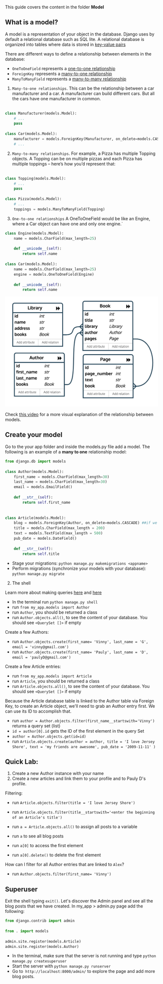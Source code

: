 This guide covers the content in the folder **Model**

## What is a model?

A model is a representation of your object in the database. Django uses by default a relational database such as SQL lite. A relational database is organized into tables where data is stored in [key-value pairs](https://content.codecademy.com/courses/sql-intensive/table.jpg)


There are different ways to define a relationship between elements in the database:

- `OneToOneField` represents a [one-to-one relationship](https://docs.djangoproject.com/en/2.0/topics/db/examples/one_to_one/)
- `ForeignKey` represents a [many-to-one relationship](https://docs.djangoproject.com/en/2.0/topics/db/examples/many_to_one/)
- `ManyToManyField` represents a [many-to-many relationship](https://docs.djangoproject.com/en/2.0/topics/db/examples/many_to_many/)



1) `Many-to-one relationships`. This can be the relationship between a car manufacturer and a car. A manufacturer can build different cars. But all the cars have one manufacturer in common.

```python

class Manufacturer(models.Model):
    # ...
    pass

class Car(models.Model):
    manufacturer = models.ForeignKey(Manufacturer, on_delete=models.CASCADE)
    # ...

```

2) `Many-to-many relationships`. For example, a Pizza has multiple Topping objects. A Topping can be on multiple pizzas and each Pizza has multiple toppings – here’s how you’d represent that:

```python

class Topping(models.Model):
    # ...
    pass

class Pizza(models.Model):
    # ...
    toppings = models.ManyToManyField(Topping)
```

3) `One-to-one relationships`  A OneToOneField would be like an Engine, where a Car object can have one and only one engine.`

```python
class Engine(models.Model):
    name = models.CharField(max_length=25)

    def __unicode__(self):
        return self.name

class Car(models.Model):
    name = models.CharField(max_length=25)
    engine = models.OneToOneField(Engine)

    def __unicode__(self):
        return self.name

```

<img src="relation.png"
     alt="One to many relationship"/>

Check [this video](https://www.youtube.com/watch?v=wIPHER2UBB4&t=61s) for a more visual explanation of the relationship between models.


## Create your model

Go to the your app folder and inside the models.py file add a model. The following is an example of a **many to one** relationship model:

```python
from django.db import models

class Author(models.Model):
    first_name = models.CharField(max_length=30)
    last_name = models.CharField(max_length=30)
    email = models.EmailField()
    
    def __str__(self):
        return self.first_name


class Article(models.Model):
    blog = models.ForeignKey(Author, on_delete=models.CASCADE) ##if we delete an Author, all articles associated with that author will get deleted. 
    title = models.CharField(max_length = 200)
    text = models.TextField(max_length = 500)
    pub_date = models.DateField()

    def __str__(self):
        return self.title
```

- Stage your migrations: `python manage.py makemigrations <appname>`
- Perform migrations (synchronize your models with your database): `python manage.py migrate`

2. The shell

 Learn more about making queries [here](https://docs.djangoproject.com/en/3.1/topics/db/queries/) and [here](https://docs.djangoproject.com/en/3.1/topics/db/queries/)

- In the terminal run `python manage.py shell`
- run `from my_app.models import Author`
- run `Author`, you should be returned a class
- run `Author.objects.all()`, to see the content of your database. You should see `<QuerySet []>` if empty

Create a few Authors:

- run `Author.objects.create(first_name= 'Vinny', last_name = 'G', email = 'vinny@gmail.com')`
- run `Author.objects.create(first_name= 'Pauly', last_name = 'D', email = 'paulyD@gmail.com')`

Create a few Article entries:

- run `from my_app.models import Article`
- run `Article`, you should be returned a class
- run `Article.objects.all()`, to see the content of your database. You should see `<QuerySet []>` if empty

Because the Article database table is linked to the Author table via Foreign Key, to create an Article object, we'll need to grab an Author entry first. We can use its ID to accomplish that.

- run `author = Author.objects.filter(first_name__startswith='Vinny')` returns a query set (list)
- `id = author[0].id` gets the ID of the first element in the query Set
- `author = Author.objects.get(id=id)` 
- run `Article.objects.create(author = author, title = 'I love Jersey Shore', text = 'my friends are awesome', pub_date = '2009-11-11' )`

## Quick Lab: 

1) Create a new Author instance with your name
2) Create a new articles and link them to your profile and to Pauly D's profile.

Filtering:

- run `Article.objects.filter(title = 'I love Jersey Shore')`
- run `Article.objects.filter(title__startswith='<enter the beginning of an Article's title')`

- run `a = Article.objects.all()` to assign all posts to a variable
- run `a` to see all blog posts
- run `a[0]` to access the first element
- run `a[0].delete()` to delete the first element

How can I filter for all Author entries that are linked to `Alex`?

- run `Author.objects.filter(first_name= 'Vinny')`


## Superuser

Exit the shell typing `exit()`. Let's discover the Admin panel and see all the blog posts that we have created. In my_app > admin.py page add the following:

```python
from django.contrib import admin

from . import models

admin.site.register(models.Article)
admin.site.register(models.Author)
```
- In the terminal, make sure that the server is not running and type `python manage.py createsuperuser`
- Start the server with `python manage.py runserver`
- Go to` http://localhost:8000/admin/` to explore the page and add more blog posts.